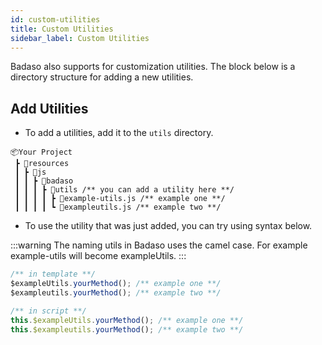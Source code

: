 ```yaml
---
id: custom-utilities
title: Custom Utilities
sidebar_label: Custom Utilities
---
```


Badaso also supports for customization utilities. The block below is a directory structure for adding a new utilities.

## Add Utilities

- To add a utilities, add it to the `utils` directory.

```
📦Your Project
 ┣ 📂resources
 ┃ ┣ 📂js
 ┃ ┃ ┣ 📂badaso
 ┃ ┃ ┃ ┣ 📂utils /** you can add a utility here **/
 ┃ ┃ ┃ ┃ ┣ 📜example-utils.js /** example one **/
 ┃ ┃ ┃ ┃ ┗ 📜exampleutils.js /** example two **/
```

- To use the utility that was just added, you can try using syntax below.

:::warning
The naming utils in Badaso uses the camel case. For example example-utils will become exampleUtils.
:::

<!--DOCUSAURUS_CODE_TABS-->
<!--Vue-->
```js
/** in template **/
$exampleUtils.yourMethod(); /** example one **/
$exampleutils.yourMethod(); /** example two **/

/** in script **/
this.$exampleUtils.yourMethod(); /** example one **/
this.$exampleutils.yourMethod(); /** example two **/
```
<!--END_DOCUSAURUS_CODE_TABS-->

